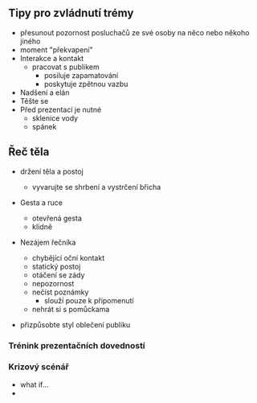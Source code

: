 
## Tipy pro zvládnutí trémy
- přesunout pozornost posluchačů ze své osoby na něco nebo někoho jiného
- moment "překvapení"
- Interakce a kontakt
	- pracovat s publikem
		- posiluje zapamatování
		- poskytuje zpětnou vazbu
- Nadšení a elán
- Těšte se 
- Před prezentací je nutné
	- sklenice vody
	- spánek

## Řeč těla
- držení těla a postoj
	- vyvarujte se shrbení a vystrčení břicha
- Gesta a ruce
	- otevřená gesta
	- klidně
- Nezájem řečníka
	- chybějící oční kontakt
	- statický postoj
	- otáčení se zády
	- nepozornost
	- nečíst poznámky
		- slouží pouze k připomenutí
	- nehrát si s pomůckama


- přizpůsobte styl oblečení publiku

### Trénink prezentačních dovedností

### Krizový scénář
- what if...
- 